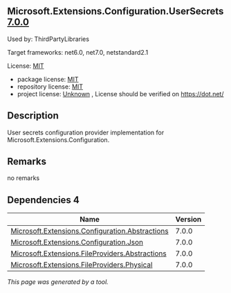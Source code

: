 Microsoft.Extensions.Configuration.UserSecrets [7.0.0](https://www.nuget.org/packages/Microsoft.Extensions.Configuration.UserSecrets/7.0.0)
--------------------

Used by: ThirdPartyLibraries

Target frameworks: net6.0, net7.0, netstandard2.1

License: [MIT](../../../../licenses/mit) 

- package license: [MIT](https://licenses.nuget.org/MIT) 
- repository license: [MIT](https://github.com/dotnet/runtime) 
- project license: [Unknown](https://dot.net/) , License should be verified on https://dot.net/

Description
-----------
User secrets configuration provider implementation for Microsoft.Extensions.Configuration.

Remarks
-----------
no remarks


Dependencies 4
-----------

|Name|Version|
|----------|:----|
|[Microsoft.Extensions.Configuration.Abstractions](../../../../packages/nuget.org/microsoft.extensions.configuration.abstractions/7.0.0)|7.0.0|
|[Microsoft.Extensions.Configuration.Json](../../../../packages/nuget.org/microsoft.extensions.configuration.json/7.0.0)|7.0.0|
|[Microsoft.Extensions.FileProviders.Abstractions](../../../../packages/nuget.org/microsoft.extensions.fileproviders.abstractions/7.0.0)|7.0.0|
|[Microsoft.Extensions.FileProviders.Physical](../../../../packages/nuget.org/microsoft.extensions.fileproviders.physical/7.0.0)|7.0.0|

*This page was generated by a tool.*